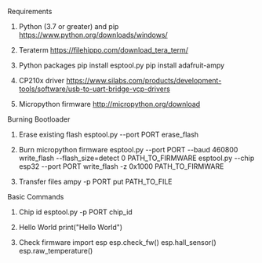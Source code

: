 Requirements

1. Python (3.7 or greater) and pip
    <https://www.python.org/downloads/windows/>

2. Teraterm
    <https://filehippo.com/download_tera_term/>

3. Python packages
    pip install esptool.py
    pip install adafruit-ampy

4. CP210x driver
    <https://www.silabs.com/products/development-tools/software/usb-to-uart-bridge-vcp-drivers>

5. Micropython firmware
    <http://micropython.org/download>

Burning Bootloader

1. Erase existing flash
    esptool.py --port PORT erase_flash

2. Burn micropython firmware
    esptool.py --port PORT --baud 460800 write_flash --flash_size=detect 0 PATH_TO_FIRMWARE
    esptool.py --chip esp32 --port PORT write_flash -z 0x1000 PATH_TO_FIRMWARE

3. Transfer files
    ampy -p PORT put PATH_TO_FILE

Basic Commands

1. Chip id
    esptool.py -p PORT chip_id 

2. Hello World
    print("Hello World")

3. Check firmware
    import esp
    esp.check_fw()
    esp.hall_sensor()
    esp.raw_temperature()
